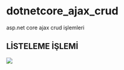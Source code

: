 # dotnetcore_ajax_crud
 asp.net core ajax crud işlemleri
 
 <h2>LİSTELEME İŞLEMİ</h2>
 <div class="row">
 <img src="![image](https://user-images.githubusercontent.com/64663453/188270526-3bae5df6-585e-43ec-9b12-c7b06d893d14.png)"/>
 
 </div>

